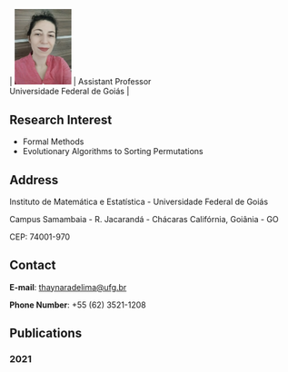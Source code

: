 | <img src="foto.jpg" alt="drawing" width="100"/> | Assistant Professor<br>Universidade Federal de Goiás |


## Research Interest

- Formal Methods
- Evolutionary Algorithms to Sorting Permutations

## Address

Instituto de Matemática e Estatística - Universidade Federal de Goiás

Campus Samambaia - R. Jacarandá - Chácaras Califórnia, Goiânia - GO

CEP: 74001-970

## Contact
**E-mail**: thaynaradelima@ufg.br

**Phone Number**: +55 (62) 3521-1208

## Publications

### 2021


